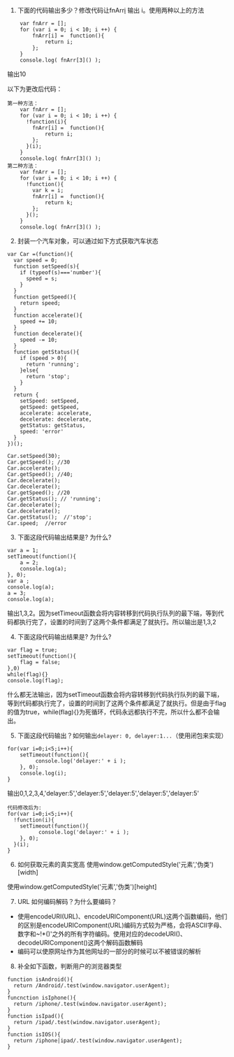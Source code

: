 1. 下面的代码输出多少？修改代码让fnArr[i]() 输出 i。使用两种以上的方法
```
    var fnArr = [];
    for (var i = 0; i < 10; i ++) {
        fnArr[i] =  function(){
    	    return i;
        };
    }
    console.log( fnArr[3]() ); 
```

输出10

以下为更改后代码：
```
第一种方法：
    var fnArr = [];
    for (var i = 0; i < 10; i ++) {
      !function(i){
        fnArr[i] =  function(){
    	    return i;
        };
      }(i);
    }
    console.log( fnArr[3]() ); 
第二种方法：
    var fnArr = [];
    for (var i = 0; i < 10; i ++) {
      !function(){
        var k = i;
        fnArr[i] =  function(){
    	    return k;
        };
      }();
    }
    console.log( fnArr[3]() ); 
```

2. 封装一个汽车对象，可以通过如下方式获取汽车状态
```
var Car =(function(){
  var speed = 0;
  function setSpeed(s){
    if (typeof(s)==='number'){
      speed = s;
    }
  }
  function getSpeed(){
    return speed;
  }
  function accelerate(){
    speed += 10;
  }
  function decelerate(){
    speed -= 10;
  }
  function getStatus(){
    if (speed > 0){
      return 'running';
    }else{
      return 'stop';
    }
  }
  return {
    setSpeed: setSpeed,
    getSpeed: getSpeed,
    accelerate: accelerate,
    decelerate: decelerate,
    getStatus: getStatus,
    speed: 'error'
  }
})();

Car.setSpeed(30);
Car.getSpeed(); //30
Car.accelerate();
Car.getSpeed(); //40;
Car.decelerate();
Car.decelerate();
Car.getSpeed(); //20
Car.getStatus(); // 'running';
Car.decelerate(); 
Car.decelerate();
Car.getStatus();  //'stop';
Car.speed;  //error
```

3. 下面这段代码输出结果是? 为什么?
```
var a = 1;
setTimeout(function(){
    a = 2;
    console.log(a);
}, 0);
var a ;
console.log(a);
a = 3;
console.log(a);
```

输出1,3,2。因为setTimeout函数会将内容转移到代码执行队列的最下端，等到代码都执行完了，设置的时间到了这两个条件都满足了就执行。所以输出是1,3,2

4. 下面这段代码输出结果是? 为什么?
```
var flag = true;
setTimeout(function(){
    flag = false;
},0)
while(flag){}
console.log(flag);
```

什么都无法输出，因为setTimeout函数会将内容转移到代码执行队列的最下端，等到代码都执行完了，设置的时间到了这两个条件都满足了就执行。但是由于flag的值为true，while(flag){}为死循环，代码永远都执行不完，所以什么都不会输出。

5. 下面这段代码输出？如何输出`delayer: 0, delayer:1...`（使用闭包来实现）
```
for(var i=0;i<5;i++){
	setTimeout(function(){
         console.log('delayer:' + i );
	}, 0);
	console.log(i);
}
```

输出0,1,2,3,4,'delayer:5','delayer:5','delayer:5','delayer:5','delayer:5'
```
代码修改后为:
for(var i=0;i<5;i++){
  !function(i){
    setTimeout(function(){
          console.log('delayer:' + i );
    }, 0);
  }(i);
}
```

6. 如何获取元素的真实宽高 
  使用window.getComputedStyle('元素','伪类')[width]

  使用window.getComputedStyle('元素','伪类')[height]

7. URL 如何编码解码？为什么要编码？ 
  - 使用encodeURI(URL)、encodeURIComponent(URL)这两个函数编码，他们的区别是encodeURIComponent(URL)编码方式较为严格，会将ASCII字母、数字和~!*()'之外的所有字符编码。使用对应的decodeURI()、decodeURIComponent()这两个解码函数解码
  - 编码可以使原网址作为其他网址的一部分的时候可以不被错误的解析
8. 补全如下函数，判断用户的浏览器类型
```
function isAndroid(){
  return /Android/.test(window.navigator.userAgent);
}
funcnction isIphone(){
  return /iphone/.test(window.navigator.userAgent);  
}
function isIpad(){
  return /ipad/.test(window.navigator.userAgent);  
}
function isIOS(){
  return /iphone|ipad/.test(window.navigator.userAgent);  
}
```